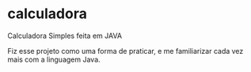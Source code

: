 # calculadora
Calculadora Simples feita em JAVA

Fiz esse projeto como uma forma de praticar, e me familiarizar cada vez mais com a linguagem Java.
